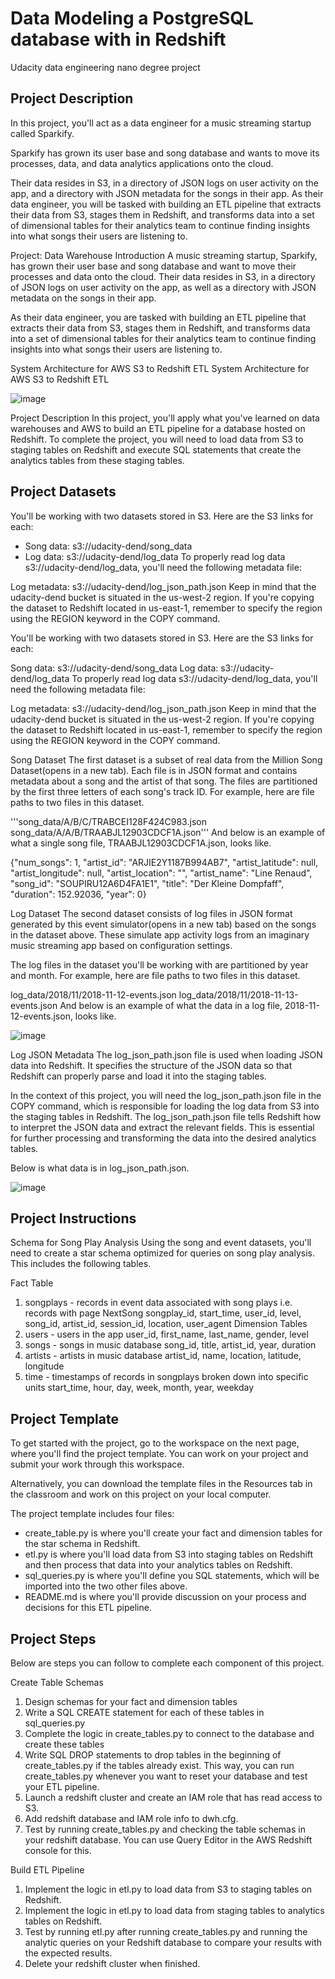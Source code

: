 # Data Modeling a PostgreSQL database with in Redshift
Udacity data engineering nano degree project

## Project Description
In this project, you'll act as a data engineer for a music streaming startup called Sparkify.

Sparkify has grown its user base and song database and wants to move its processes, data, and data analytics applications onto the cloud.

Their data resides in S3, in a directory of JSON logs on user activity on the app, and a directory with JSON metadata for the songs in their app. As their data engineer, you will be tasked with building an ETL pipeline that extracts their data from S3, stages them in Redshift, and transforms data into a set of dimensional tables for their analytics team to continue finding insights into what songs their users are listening to.

Project: Data Warehouse
Introduction
A music streaming startup, Sparkify, has grown their user base and song database and want to move their processes and data onto the cloud. Their data resides in S3, in a directory of JSON logs on user activity on the app, as well as a directory with JSON metadata on the songs in their app.

As their data engineer, you are tasked with building an ETL pipeline that extracts their data from S3, stages them in Redshift, and transforms data into a set of dimensional tables for their analytics team to continue finding insights into what songs their users are listening to.

System Architecture for AWS S3 to Redshift ETL
System Architecture for AWS S3 to Redshift ETL

![image](https://github.com/user-attachments/assets/4df193ba-fcd4-4007-9e6a-b41e0d5b94f9)


Project Description
In this project, you'll apply what you've learned on data warehouses and AWS to build an ETL pipeline for a database hosted on Redshift. To complete the project, you will need to load data from S3 to staging tables on Redshift and execute SQL statements that create the analytics tables from these staging tables.



## Project Datasets

You'll be working with two datasets stored in S3. Here are the S3 links for each:
- Song data: s3://udacity-dend/song_data
- Log data: s3://udacity-dend/log_data
To properly read log data s3://udacity-dend/log_data, you'll need the following metadata file:

Log metadata: s3://udacity-dend/log_json_path.json
Keep in mind that the udacity-dend bucket is situated in the us-west-2 region. If you're copying the dataset to Redshift located in us-east-1, remember to specify the region using the REGION keyword in the COPY command.

You'll be working with two datasets stored in S3. Here are the S3 links for each:

Song data: s3://udacity-dend/song_data
Log data: s3://udacity-dend/log_data
To properly read log data s3://udacity-dend/log_data, you'll need the following metadata file:

Log metadata: s3://udacity-dend/log_json_path.json
Keep in mind that the udacity-dend bucket is situated in the us-west-2 region. If you're copying the dataset to Redshift located in us-east-1, remember to specify the region using the REGION keyword in the COPY command.

Song Dataset
The first dataset is a subset of real data from the Million Song Dataset(opens in a new tab). Each file is in JSON format and contains metadata about a song and the artist of that song. The files are partitioned by the first three letters of each song's track ID. For example, here are file paths to two files in this dataset.

'''song_data/A/B/C/TRABCEI128F424C983.json
song_data/A/A/B/TRAABJL12903CDCF1A.json'''
And below is an example of what a single song file, TRAABJL12903CDCF1A.json, looks like.

{"num_songs": 1, "artist_id": "ARJIE2Y1187B994AB7", "artist_latitude": null, "artist_longitude": null, "artist_location": "", "artist_name": "Line Renaud", "song_id": "SOUPIRU12A6D4FA1E1", "title": "Der Kleine Dompfaff", "duration": 152.92036, "year": 0}

Log Dataset
The second dataset consists of log files in JSON format generated by this event simulator(opens in a new tab) based on the songs in the dataset above. These simulate app activity logs from an imaginary music streaming app based on configuration settings.

The log files in the dataset you'll be working with are partitioned by year and month. For example, here are file paths to two files in this dataset.

log_data/2018/11/2018-11-12-events.json
log_data/2018/11/2018-11-13-events.json
And below is an example of what the data in a log file, 2018-11-12-events.json, looks like.

![image](https://github.com/user-attachments/assets/051be18b-13fd-4bbe-9f4e-10cfcfad64df)

Log JSON Metadata
The log_json_path.json file is used when loading JSON data into Redshift. It specifies the structure of the JSON data so that Redshift can properly parse and load it into the staging tables.

In the context of this project, you will need the log_json_path.json file in the COPY command, which is responsible for loading the log data from S3 into the staging tables in Redshift. The log_json_path.json file tells Redshift how to interpret the JSON data and extract the relevant fields. This is essential for further processing and transforming the data into the desired analytics tables.

Below is what data is in log_json_path.json.

![image](https://github.com/user-attachments/assets/aae00455-e9b4-4530-acfb-2aaf23cb6aa5)

## Project Instructions

Schema for Song Play Analysis
Using the song and event datasets, you'll need to create a star schema optimized for queries on song play analysis. This includes the following tables.

Fact Table
1. songplays - records in event data associated with song plays i.e. records with page NextSong
    songplay_id, start_time, user_id, level, song_id, artist_id, session_id, location, user_agent
Dimension Tables
2. users - users in the app
   user_id, first_name, last_name, gender, level
3. songs - songs in music database
    song_id, title, artist_id, year, duration
4. artists - artists in music database
    artist_id, name, location, latitude, longitude
5. time - timestamps of records in songplays broken down into specific units
    start_time, hour, day, week, month, year, weekday

## Project Template
To get started with the project, go to the workspace on the next page, where you'll find the project template. You can work on your project and submit your work through this workspace.

Alternatively, you can download the template files in the Resources tab in the classroom and work on this project on your local computer.

The project template includes four files:

- create_table.py is where you'll create your fact and dimension tables for the star schema in Redshift.
- etl.py is where you'll load data from S3 into staging tables on Redshift and then process that data into your analytics tables on Redshift.
- sql_queries.py is where you'll define you SQL statements, which will be imported into the two other files above.
- README.md is where you'll provide discussion on your process and decisions for this ETL pipeline.

## Project Steps
Below are steps you can follow to complete each component of this project.

Create Table Schemas
1. Design schemas for your fact and dimension tables
2. Write a SQL CREATE statement for each of these tables in sql_queries.py
3. Complete the logic in create_tables.py to connect to the database and create these tables
4. Write SQL DROP statements to drop tables in the beginning of create_tables.py if the tables already exist. This way, you can run create_tables.py whenever you want to reset your database and test your ETL pipeline.
5. Launch a redshift cluster and create an IAM role that has read access to S3.
6. Add redshift database and IAM role info to dwh.cfg.
7. Test by running create_tables.py and checking the table schemas in your redshift database. You can use Query Editor in the AWS Redshift console for this.

Build ETL Pipeline
1. Implement the logic in etl.py to load data from S3 to staging tables on Redshift.
2. Implement the logic in etl.py to load data from staging tables to analytics tables on Redshift.
3. Test by running etl.py after running create_tables.py and running the analytic queries on your Redshift database to compare your results with the expected results.
4. Delete your redshift cluster when finished.



